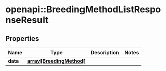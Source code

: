 # openapi::BreedingMethodListResponseResult

## Properties
Name | Type | Description | Notes
------------ | ------------- | ------------- | -------------
**data** | [**array[BreedingMethod]**](BreedingMethod.md) |  | 


